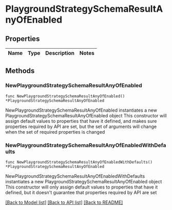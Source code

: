 # PlaygroundStrategySchemaResultAnyOfEnabled

## Properties

Name | Type | Description | Notes
------------ | ------------- | ------------- | -------------

## Methods

### NewPlaygroundStrategySchemaResultAnyOfEnabled

`func NewPlaygroundStrategySchemaResultAnyOfEnabled() *PlaygroundStrategySchemaResultAnyOfEnabled`

NewPlaygroundStrategySchemaResultAnyOfEnabled instantiates a new PlaygroundStrategySchemaResultAnyOfEnabled object
This constructor will assign default values to properties that have it defined,
and makes sure properties required by API are set, but the set of arguments
will change when the set of required properties is changed

### NewPlaygroundStrategySchemaResultAnyOfEnabledWithDefaults

`func NewPlaygroundStrategySchemaResultAnyOfEnabledWithDefaults() *PlaygroundStrategySchemaResultAnyOfEnabled`

NewPlaygroundStrategySchemaResultAnyOfEnabledWithDefaults instantiates a new PlaygroundStrategySchemaResultAnyOfEnabled object
This constructor will only assign default values to properties that have it defined,
but it doesn't guarantee that properties required by API are set


[[Back to Model list]](../README.md#documentation-for-models) [[Back to API list]](../README.md#documentation-for-api-endpoints) [[Back to README]](../README.md)


